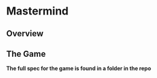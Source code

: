 # Mastermind

## Overview


## The Game


**The full spec for the game is found in a folder in the repo**
